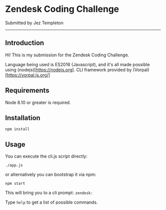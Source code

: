# Zendesk Coding Challenge

Submitted by Jez Templeton

---

## Introduction

Hi! This is my submission for the Zendesk Coding Challenge.

Language being used is ES2016 (Javascript), and it's all made possible using (nodejs)[https://nodejs.org]. CLI framework provided by (Vorpal)[https://vorpal.js.org/]

## Requirements

Node 8.10 or greater is required.

## Installation
`npm install`

## Usage

You can execute the cli.js script directly:

`./app.js`

or alternatively you can bootstrap it via npm:

`npm start`

This will bring you to a cli prompt:
`zendesk:`

Type `help` to get a list of possible commands.

